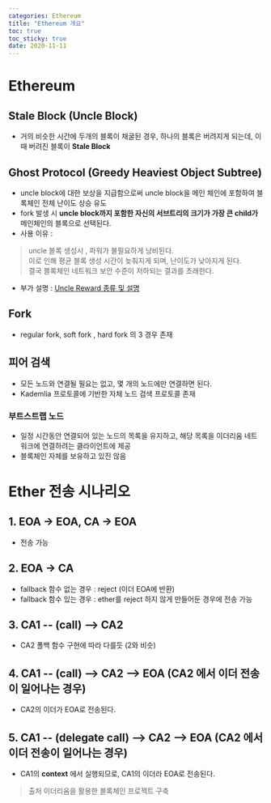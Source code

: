```yaml
---
categories: Ethereum
title: "Ethereum 개요"
toc: true
toc_sticky: true
date: 2020-11-11
---
```


# Ethereum

## Stale  Block (Uncle Block)
- 거의 비슷한 시간에 두개의 블록이 채굴된 경우, 하나의 블록은 버려지게 되는데, 이 때 버려진 블록이 __Stale Block__

## Ghost Protocol (Greedy Heaviest Object Subtree)
- uncle block에 대한 보상을 지급함으로써 uncle block을 메인 체인에 포함하여 블록체인 전체 난이도 상승 유도
- fork 발생 시 __uncle block까지 포함한 자신의 서브트리의 크기가 가장 큰 child가__ 메인체인의 블록으로 선택된다. 
- 사용 이유 :
> uncle 블록 생성시 , 파워가 불필요하게 낭비된다.   
> 이로 인해 평균 블록 생성 시간이 늦춰지게 되며, 난이도가 낮아지게 된다.   
> 결국 블록체인 네트워크 보안 수준이 저하되는 결과를 초래한다.

- 부가 설명 : [Uncle Reward 종류 및 설명](https://taeyonghwang.github.io/ethereum/uncle-reward/)

## Fork
- regular fork, soft fork , hard fork 의 3 경우 존재


## 피어 검색
- 모든 노드와 연결될 필요는 없고, 몇 개의 노드에만 연결하면 된다.
- Kademlia 프로토콜에 기반한 자체 노드 검색 프로토콜 존재

### 부트스트랩 노드
- 일정 시간동안 연결되어 있는 노드의 목록을 유지하고, 해당 목록을 이더리움 네트워크에 연결하려는 클라이언트에 제공
- 블록체인 자체를 보유하고 있진 않음


# Ether 전송 시나리오

## 1. EOA -> EOA, CA -> EOA 
- 전송 가능

## 2. EOA -> CA
- fallback 함수 없는 경우 : reject (이더 EOA에 반환)
- fallback 함수 있는 경우 : ether를 reject 하지 않게 만들어둔 경우에 전송 가능

## 3. CA1 -- (call) --> CA2
- CA2 폴백 함수 구현에 따라 다를듯 (2와 비슷)

## 4. CA1 -- (call) --> CA2 --> EOA (CA2 에서 이더 전송이 일어나는 경우)
- CA2의 이더가 EOA로 전송된다.

## 5. CA1 -- (delegate call) --> CA2 --> EOA (CA2 에서 이더 전송이 일어나는 경우)
- CA1의 __context__ 에서 실행되므로, CA1의 이더라 EOA로 전송된다. 












> 출처
> 이더리움을 활용한 블록체인 프로젝트 구축











